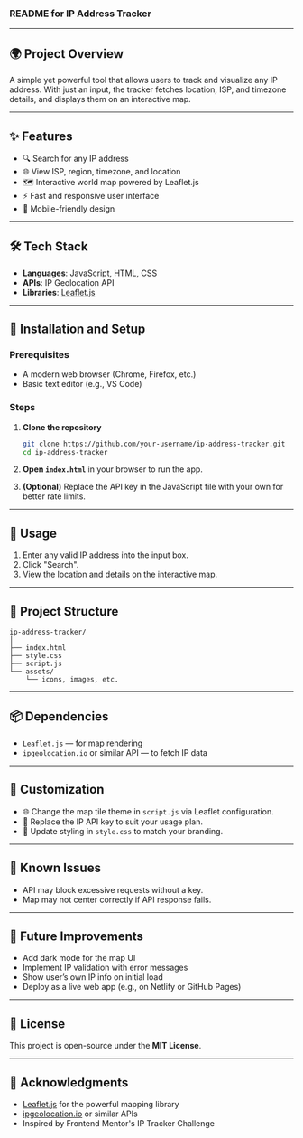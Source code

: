 ### README for **IP Address Tracker**

---

## 🌍 Project Overview

A simple yet powerful tool that allows users to track and visualize any IP address. With just an input, the tracker fetches location, ISP, and timezone details, and displays them on an interactive map.

---

## ✨ Features

- 🔍 Search for any IP address
- 🌐 View ISP, region, timezone, and location
- 🗺️ Interactive world map powered by Leaflet.js
- ⚡ Fast and responsive user interface
- 📱 Mobile-friendly design

---

## 🛠️ Tech Stack

- **Languages**: JavaScript, HTML, CSS  
- **APIs**: IP Geolocation API  
- **Libraries**: [Leaflet.js](https://leafletjs.com/)

---

## 🚀 Installation and Setup

### Prerequisites

- A modern web browser (Chrome, Firefox, etc.)
- Basic text editor (e.g., VS Code)

### Steps

1. **Clone the repository**  
   ```bash
   git clone https://github.com/your-username/ip-address-tracker.git
   cd ip-address-tracker

2. **Open `index.html`** in your browser to run the app.

3. **(Optional)** Replace the API key in the JavaScript file with your own for better rate limits.

---

## 📌 Usage

1. Enter any valid IP address into the input box.
2. Click "Search".
3. View the location and details on the interactive map.

---

## 📁 Project Structure

```
ip-address-tracker/
│
├── index.html
├── style.css
├── script.js
└── assets/
    └── icons, images, etc.
```

---

## 📦 Dependencies

* `Leaflet.js` — for map rendering
* `ipgeolocation.io` or similar API — to fetch IP data

---

## 🧩 Customization

* 🌐 Change the map tile theme in `script.js` via Leaflet configuration.
* 🔑 Replace the IP API key to suit your usage plan.
* 🎨 Update styling in `style.css` to match your branding.

---

## 🐞 Known Issues

* API may block excessive requests without a key.
* Map may not center correctly if API response fails.

---

## 🚧 Future Improvements

* Add dark mode for the map UI
* Implement IP validation with error messages
* Show user’s own IP info on initial load
* Deploy as a live web app (e.g., on Netlify or GitHub Pages)

---

## 📄 License

This project is open-source under the **MIT License**.

---

## 🙌 Acknowledgments

* [Leaflet.js](https://leafletjs.com/) for the powerful mapping library
* [ipgeolocation.io](https://ipgeolocation.io/) or similar APIs
* Inspired by Frontend Mentor's IP Tracker Challenge

```
